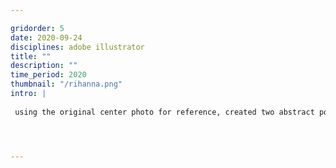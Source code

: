 ```yaml
---

gridorder: 5
date: 2020-09-24
disciplines: adobe illustrator
title: ""
description: ""
time_period: 2020
thumbnail: "/rihanna.png"
intro: |
 
 using the original center photo for reference, created two abstract portraits of rihanna




---
```


